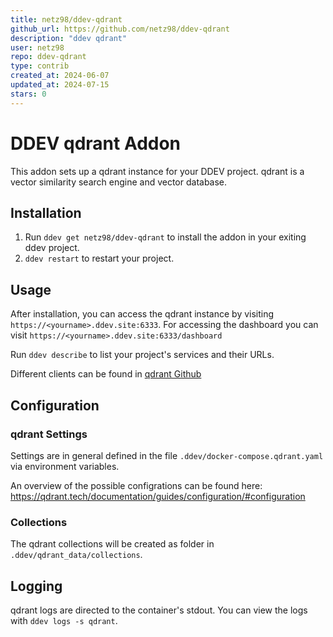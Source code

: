 ```yaml
---
title: netz98/ddev-qdrant
github_url: https://github.com/netz98/ddev-qdrant
description: "ddev qdrant"
user: netz98
repo: ddev-qdrant
type: contrib
created_at: 2024-06-07
updated_at: 2024-07-15
stars: 0
---
```


# DDEV qdrant Addon

This addon sets up a qdrant instance for your DDEV project. qdrant is a vector similarity search engine and vector database.

## Installation

1. Run `ddev get netz98/ddev-qdrant` to install the addon in your exiting ddev project.
2. `ddev restart` to restart your project.

## Usage

After installation, you can access the qdrant instance by visiting `https://<yourname>.ddev.site:6333`.
For accessing the dashboard you can visit `https://<yourname>.ddev.site:6333/dashboard`

Run `ddev describe` to list your project's services and their URLs.

Different clients can be found  in [qdrant Github](https://github.com/qdrant/qdrant?tab=readme-ov-file#clients)

## Configuration

### qdrant Settings

Settings are in general defined in the file `.ddev/docker-compose.qdrant.yaml` via environment variables.

An overview of the possible configrations can be found here:
https://qdrant.tech/documentation/guides/configuration/#configuration

### Collections

The qdrant collections will be created as folder in  `.ddev/qdrant_data/collections`.

## Logging

qdrant logs are directed to the container's stdout. You can view the logs with `ddev logs -s qdrant`.
